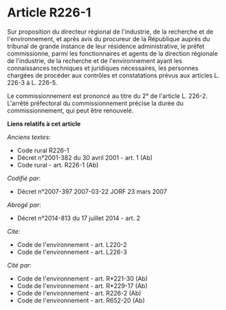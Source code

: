 # Article R226-1

Sur proposition du directeur régional de l'industrie, de la recherche et de l'environnement, et après avis du procureur de la
République auprès du tribunal de grande instance de leur résidence administrative, le préfet commissionne, parmi les
fonctionnaires et agents de la direction régionale de l'industrie, de la recherche et de l'environnement ayant les
connaissances techniques et juridiques nécessaires, les personnes chargées de procéder aux contrôles et constatations prévus
aux articles L. 226-3 à L. 226-5. 

Le commissionnement est prononcé au titre du 2° de l'article L. 226-2. L'arrêté préfectoral du commissionnement précise la
durée du commissionnement, qui peut être renouvelé.

**Liens relatifs à cet article**

_Anciens textes_:

  - Code rural R226-1
  - Décret n°2001-382 du 30 avril 2001 - art. 1 (Ab)
  - Code rural - art. R226-1 (Ab)

_Codifié par_:

  - Décret n°2007-397 2007-03-22 JORF 23 mars 2007

_Abrogé par_:

  - Décret n°2014-813 du 17 juillet 2014 - art. 2

_Cite_:

  - Code de l'environnement - art. L220-2
  - Code de l'environnement - art. L226-3

_Cité par_:

  - Code de l'environnement - art. R*221-30 (Ab)
  - Code de l'environnement - art. R*229-17 (Ab)
  - Code de l'environnement - art. R226-2 (Ab)
  - Code de l'environnement - art. R652-20 (Ab)
